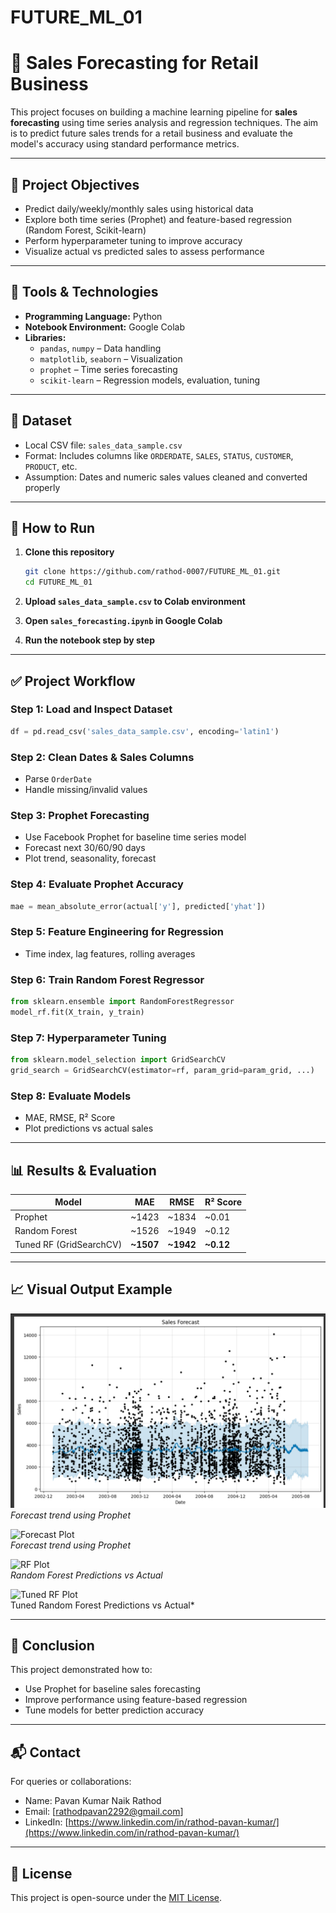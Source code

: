 # FUTURE_ML_01


# 🛒 Sales Forecasting for Retail Business

This project focuses on building a machine learning pipeline for **sales forecasting** using time series analysis and regression techniques. The aim is to predict future sales trends for a retail business and evaluate the model's accuracy using standard performance metrics.

---

## 📌 Project Objectives

- Predict daily/weekly/monthly sales using historical data
- Explore both time series (Prophet) and feature-based regression (Random Forest, Scikit-learn)
- Perform hyperparameter tuning to improve accuracy
- Visualize actual vs predicted sales to assess performance

---

## 🔧 Tools & Technologies

- **Programming Language:** Python
- **Notebook Environment:** Google Colab
- **Libraries:**  
  - `pandas`, `numpy` – Data handling  
  - `matplotlib`, `seaborn` – Visualization  
  - `prophet` – Time series forecasting  
  - `scikit-learn` – Regression models, evaluation, tuning  

---

## 📁 Dataset

- Local CSV file: `sales_data_sample.csv`  
- Format: Includes columns like `ORDERDATE`, `SALES`, `STATUS`, `CUSTOMER`, `PRODUCT`, etc.  
- Assumption: Dates and numeric sales values cleaned and converted properly

---

## 🚀 How to Run

1. **Clone this repository**  
   ```bash
   git clone https://github.com/rathod-0007/FUTURE_ML_01.git
   cd FUTURE_ML_01
   ```

2. **Upload `sales_data_sample.csv` to Colab environment**

3. **Open `sales_forecasting.ipynb` in Google Colab**

4. **Run the notebook step by step**

---

## ✅ Project Workflow

### Step 1: Load and Inspect Dataset
```python
df = pd.read_csv('sales_data_sample.csv', encoding='latin1')
```

### Step 2: Clean Dates & Sales Columns
- Parse `OrderDate`
- Handle missing/invalid values

### Step 3: Prophet Forecasting
- Use Facebook Prophet for baseline time series model
- Forecast next 30/60/90 days
- Plot trend, seasonality, forecast

### Step 4: Evaluate Prophet Accuracy
```python
mae = mean_absolute_error(actual['y'], predicted['yhat'])
```

### Step 5: Feature Engineering for Regression
- Time index, lag features, rolling averages

### Step 6: Train Random Forest Regressor
```python
from sklearn.ensemble import RandomForestRegressor
model_rf.fit(X_train, y_train)
```

### Step 7: Hyperparameter Tuning
```python
from sklearn.model_selection import GridSearchCV
grid_search = GridSearchCV(estimator=rf, param_grid=param_grid, ...)
```

### Step 8: Evaluate Models
- MAE, RMSE, R² Score
- Plot predictions vs actual sales

---

## 📊 Results & Evaluation

| Model              | MAE    | RMSE   | R² Score |
|-------------------|--------|--------|----------|
| Prophet            | ~1423   | ~1834   | ~0.01    |
| Random Forest      | ~1526   | ~1949   | ~0.12    |
| Tuned RF (GridSearchCV) | **~1507** | **~1942** | **~0.12** |

---

## 📈 Visual Output Example

![Forecast Plot](https://github.com/rathod-0007/FUTURE_ML_01/blob/5495d27e8fdb2b023b8d9266c150560bc81d9b0a/Sales%20Forecast.png)  
*Forecast trend using Prophet*

![Forecast Plot]([assets/forecast_plot.png](https://github.com/rathod-0007/FUTURE_ML_01/blob/5495d27e8fdb2b023b8d9266c150560bc81d9b0a/Sales_Forecast.png))  
*Forecast trend using Prophet*

![RF Plot]([assets/rf_prediction.png](https://github.com/rathod-0007/FUTURE_ML_01/blob/5495d27e8fdb2b023b8d9266c150560bc81d9b0a/RF%20Actual%20vs%20Predicted.png))  
*Random Forest Predictions vs Actual*

![Tuned RF Plot]([assets/tuned_rf_prediction.png](https://github.com/rathod-0007/FUTURE_ML_01/blob/5495d27e8fdb2b023b8d9266c150560bc81d9b0a/Tuned%20RF.png))  
Tuned Random Forest Predictions vs Actual*

---

## 📝 Conclusion

This project demonstrated how to:
- Use Prophet for baseline sales forecasting
- Improve performance using feature-based regression
- Tune models for better prediction accuracy

---

## 📬 Contact

For queries or collaborations:

- Name: Pavan Kumar Naik Rathod
- Email: [rathodpavan2292@gmail.com]  
- LinkedIn: [https://www.linkedin.com/in/rathod-pavan-kumar/](https://www.linkedin.com/in/rathod-pavan-kumar/)

---

## 📄 License

This project is open-source under the [MIT License](LICENSE).
